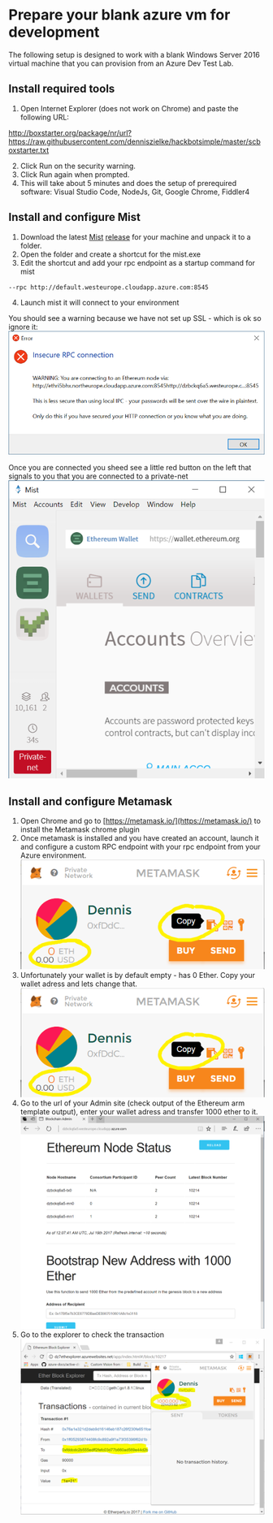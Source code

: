 # Prepare your blank azure vm for development
The following setup is designed to work with a blank Windows Server 2016 virtual machine that you can provision from an Azure Dev Test Lab.

## Install required tools
1. Open Internet Explorer (does not work on Chrome) and paste the following URL: 

http://boxstarter.org/package/nr/url?https://raw.githubusercontent.com/denniszielke/hackbotsimple/master/scboxstarter.txt

2. Click Run on the security warning. 
3. Click Run again when prompted. 
4. This will take about 5 minutes and does the setup of prerequired software: Visual Studio Code, NodeJs, Git, Google Chrome, Fiddler4

## Install and configure Mist
1. Download the latest [Mist](https://github.com/ethereum/mist) [release](https://github.com/ethereum/mist/releases) for your machine and unpack it to a folder.
2. Open the folder and create a shortcut for the mist.exe
3. Edit the shortcut and add your rpc endpoint as a startup command for mist
~~~
--rpc http://default.westeurope.cloudapp.azure.com:8545  
~~~
4. Launch mist it will connect to your environment

You should  see a warning because we have not set up SSL - which is ok so ignore it: ![Mist warning](./images/mistwarning.png)

Once you are connected you sheed see a little red button on the left that signals to you that you are connected to a private-net
![Mist warning](./images/mistview.png)

## Install and configure Metamask
1. Open Chrome and go to [https://metamask.io/](https://metamask.io/) to install the Metamask chrome plugin
2. Once metamask is installed and you have created an account, launch it and configure a custom RPC endpoint with your rpc endpoint from your Azure environment.
![Metamask](./images/metamask.png)
3. Unfortunately your wallet is by default empty - has 0 Ether. Copy your wallet adress and lets change that.
![Metamask](./images/metamaskaccountempty.png)
4. Go to the url of your Admin site (check output of the Ethereum arm template output), enter your wallet adress and transfer 1000 ether to it.
![Admin Site](./images/adminsite.png)
5. Go to the explorer to check the transaction
![Transfer](./images/transfer.png)